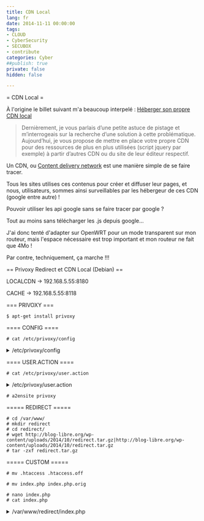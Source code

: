 ```yaml
---
title: CDN Local
lang: fr
date: 2014-11-11 00:00:00
tags: 
- CLOUD
- CyberSecurity
- SECUBOX
- contribute
categories: Cyber
##publish: true
private: false
hidden: false

---
```


= CDN Local =

À l'origine le billet suivant m'a beaucoup interpelé :
[Héberger son propre CDN local](http://blog-libre.org/index.php/post/2014/10/29/heberger-son-propre-cdn-local)

<blockquote>
Dernièrement, je vous parlais d’une petite astuce de pistage et m’interrogeais sur la recherche d’une solution à cette problématique.
Aujourd’hui, je vous propose de mettre en place votre propre CDN pour des ressources de plus en plus utilisées (script jquery par exemple) à partir d’autres CDN ou du site de leur éditeur respectif.
</blockquote>

<!-- more -->

Un CDN, ou [Content delivery network](https://fr.wikipedia.org/wiki/Content_delivery_network) est une manière simple de se faire tracer.

Tous les sites utilises ces contenus pour créer et diffuser leur pages, et nous, utilisateurs, sommes ainsi surveillables par les hébergeur de ces CDN (google entre autre) !

Pouvoir utiliser les api google sans se faire tracer par google ?

Tout au moins sans télécharger les .js depuis google…

J'ai donc tenté d'adapter sur OpenWRT pour un mode transparent sur mon routeur, mais l'espace nécessaire est trop important et mon routeur ne fait que 4Mo !

Par contre, techniquement, ça marche !!!

== Privoxy Redirect et CDN Local (Debian) ==

LOCALCDN → 192.168.5.55:8180

CACHE → 192.168.5.55:8118

=== PRIVOXY ===

```
$ apt-get install privoxy
```

==== CONFIG ====

```
# cat /etc/privoxy/config
```

<details>
  <summary>/etc/privoxy/config</summary>
```
confdir /etc/privoxy
logdir /var/log/privoxy/
filterfile default.filter
logfile privoxy.log
actionsfile match-all.action # Actions that are applied to all sites and maybe overruled later on.
actionsfile default.action   # Main actions file
actionsfile user.action   # User customizations
##listen-address  127.0.0.1:8118
listen-address    192.168.5.55:8118
toggle  1
enable-remote-toggle  1
enable-remote-http-toggle  0
enable-edit-actions 1
enforce-blocks 0
buffer-limit 4096
forwarded-connect-retries  0
##accept-intercepted-requests 0
# We will be doing intercepting proxying
accept-intercepted-requests 1
allow-cgi-request-crunching 0
split-large-forms 0
keep-alive-timeout 300
socket-timeout 300
permit-access  192.168.1.0/24
debug   1    # show each GET/POST/CONNECT request
debug   128  # show redirects
debug   4096 # Startup banner and warning
debug   8192 # Errors - *we highly recommended enabling this*
#admin-address privoxy-admin@example.com
#proxy-info-url http://www.example.com/proxy-service.html
```
</details>

==== USER.ACTION ====

```
# cat /etc/privoxy/user.action
```

<details>
  <summary>/etc/privoxy/user.action</summary>
```
#####
##
## LOCAL CDN PROXY
##
#####

# Redirect remote requests to the local version delivered localhost
{ +redirect{s@^http:/[^(.*)]@http://192.168.5.55:8180/index.php?q=$1@} }

# AngularJS
ajax.googleapis.com/ajax/libs/angularjs/[0-9\.]*/angular.min.js

# Dojo
ajax.googleapis.com/ajax/libs/dojo/[0-9\.]*/dojo/dojo.js

# Ext Core
ajax.googleapis.com/ajax/libs/ext\-core/[0-9\.]*/ext\-core.js

# Jquery
ajax.googleapis.com/ajax/libs/jquery/[0-9\.]*/jquery(.min)?.js.*
ajax.aspnetcdn.com/ajax/jQuery/jquery-[0-9\.]*(.min)?.js
cdn.jsdelivr.net/jquery/([0-9\.]*)/jquery(-[0-9\.]*)?(.min)?.js
cdnjs.cloudflare.com/ajax/libs/jquery/[0-9\.]*\-?(rc|beta)?[0-9]?/jquery(.min)?.js

# MooTools
ajax.googleapis.com/ajax/libs/mootools/[0-9\.]*/mootools-yui-compressed.js

# Prototype
ajax.googleapis.com/ajax/libs/prototype/[0-9\.]*/prototype.js

# script.aculo.us
ajax.googleapis.com/ajax/libs/scriptaculous/[0-9\.]*/scriptaculous.js

# SWFObject
ajax.googleapis.com/ajax/libs/swfobject/[0-9\.]*/swfobject.js
cdnjs.cloudflare.com/ajax/libs/swfobject/[0-9\.]*/swfobject.js

# three.js
ajax.googleapis.com/ajax/libs/threejs/r[0-9]*/three.min.js
cdn.jsdelivr.net/threejs/r[0-9]*/three.min.js
cdnjs.cloudflare.com/ajax/libs/three.js/r[0-9]*/three(.min)?.js

# Web Font Loader
ajax.googleapis.com/ajax/libs/webfont/[0-9\.]*/webfont.js
```
</details>

```
# service privoxy restart
```

==== apache2 ====

```
$ apt-get install apache2
$ apt-get install php5-cgi
$ apt-get install php5-curl
```

===== LOCAL CDN =====

```
# cat /etc/apache2/ports.conf
```

```
NameVirtualHost *:8180
Listen 8180
```

```
# cat /etc/apache2/sites-available/privoxy
```

<details>
  <summary>/etc/apache2/sites-available/privoxy</summary>
```
<VirtualHost *:8180>
    ServerAdmin webmaster@localhost

    DocumentRoot /var/www/redirect
    <Directory />
   Options FollowSymLinks
        AllowOverride None
    </Directory>
    <Directory /var/www/redirect>
        Options Indexes FollowSymLinks MultiViews
        AllowOverride None
        Order allow,deny
        allow from all
    </Directory>

    ScriptAlias /cgi-bin/ /usr/lib/cgi-bin/
    <Directory "/usr/lib/cgi-bin">
        AllowOverride None
        Options +ExecCGI -MultiViews +SymLinksIfOwnerMatch
        Order allow,deny
        Allow from all
    </Directory>

    ErrorLog ${APACHE_LOG_DIR}/privoxy_error.log

    # Possible values include: debug, info, notice, warn, error, crit,
    # alert, emerg.
    LogLevel warn

    CustomLog ${APACHE_LOG_DIR}/privoxy_access.log combined
</VirtualHost>
```
</details>

```
# a2ensite privoxy
```

===== REDIRECT =====

```
# cd /var/www/
# mkdir redirect
# cd redirect/
# wget http://blog-libre.org/wp-content/uploads/2014/10/redirect.tar.gz|http://blog-libre.org/wp-content/uploads/2014/10/redirect.tar.gz
# tar -zxf redirect.tar.gz
```

===== CUSTOM =====

```
# mv .htaccess .htaccess.off
```

```
# mv index.php index.php.orig
```

```
# nano index.php
# cat index.php
```

<details>
  <summary>/var/www/redirect/index.php</summary>
```
<?php

//echo '<pre>'.print_r($_SERVER, true).'</pre>';
//die();

// Adresse comunne pour toutes nos redirections
$mainUrl = 'http://'.$_SERVER['SERVER_NAME'].':'.$_SERVER['SERVER_PORT'];

// On rajoute 'http:/' devant l'adresse passée par Privoxy
// Pour déterminer l'url de la ressource que l'on redirige
$requestedUrl = 'http:/'.str_replace('index.php?q=','',$_SERVER['REQUEST_URI']);

// Liste des différents cdn supportés avec leur modèle d'url
$angularjsPatterns = include('patterns/angularjs.php');
$dojoPatterns = include('patterns/dojo.php');
$extcorePatterns = include('patterns/extcore.php');
$jqueryPatterns = include('patterns/jquery.php');
$mootoolsPatterns = include('patterns/mootools.php');
$prototypePatterns = include('patterns/prototype.php');
$scriptaculousPatterns = include('patterns/scriptaculous.php');
$swfobjectPatterns = include('patterns/swfobject.php');
$threejsPatterns = include('patterns/threejs.php');
$webfontPatterns = include('patterns/webfont.php');

/*
Non géré pour le moment, en attente d'une solution viable

jQuery Mobile
    snippet: <link rel="stylesheet" href="//ajax.googleapis.com/ajax/libs/jquerymobile/1.4.3/jquery.mobile.min.css" />
    <script src="//ajax.googleapis.com/ajax/libs/jquerymobile/1.4.3/jquery.mobile.min.js"></script>
    site: http://jquerymobile.com/

jQuery UI
    snippet: <link rel="stylesheet" href="//ajax.googleapis.com/ajax/libs/jqueryui/1.11.2/themes/smoothness/jquery-ui.css" />
    <script src="//ajax.googleapis.com/ajax/libs/jqueryui/1.11.2/jquery-ui.min.js"></script>
    site: http://jqueryui.com/
*/

/* AngularJS
   snippet: <script src="//ajax.googleapis.com/ajax/libs/angularjs/1.2.26/angular.min.js"></script>
   site: http://angularjs.org
*/
if (preg_match('/('.implode('|', $angularjsPatterns).')/i', $requestedUrl, $matches)){
    require_once('classes/angularjs.php');
    $cdn = new Angularjs($matches[2]);
}

/* Dojo
   snippet: <script src="//ajax.googleapis.com/ajax/libs/dojo/1.10.1/dojo/dojo.js"></script>
   site: http://dojotoolkit.org/
*/
if (preg_match('/('.implode('|', $dojoPatterns).')/i', $requestedUrl, $matches)){
    require_once('classes/dojo.php');
    $cdn = new Dojo($matches[2]);
}

/* Ext Core
   snippet: <script src="//ajax.googleapis.com/ajax/libs/ext-core/3.1.0/ext-core.js"></script>
   site: https://www.sencha.com/products/extcore/
*/
if (preg_match('/('.implode('|', $extcorePatterns).')/i', $requestedUrl, $matches)){
    require_once('classes/extcore.php');
    $cdn = new Extcore($matches[2]);
}

/* jQuery
     Marche pour les versions min ou normale => force à télécharger la version min si absente
     snippet: <script src="//ajax.googleapis.com/ajax/libs/jquery/1.11.1/jquery.min.js"></script>
   snippet: <script src="//ajax.googleapis.com/ajax/libs/jquery/2.1.1/jquery.min.js"></script>
   site: http://jquery.com/
*/
if (preg_match('/('.implode('|', $jqueryPatterns).')/i', $requestedUrl, $matches)){
    require_once('classes/jquery.php');
    $cdn = new Jquery($matches[2]);
}

/* MooTools
   snippet: <script src="//ajax.googleapis.com/ajax/libs/mootools/1.5.1/mootools-yui-compressed.js"></script>
   site: http://mootools.net/
*/
if (preg_match('/('.implode('|', $mootoolsPatterns).')/i', $requestedUrl, $matches)){
    require_once('classes/mootools.php');
    $cdn = new Mootools($matches[2]);
}

/* Prototype
   snippet: <script src="//ajax.googleapis.com/ajax/libs/prototype/1.7.2.0/prototype.js"></script>
   site: http://prototypejs.org/
*/
if (preg_match('/('.implode('|', $prototypePatterns).')/i', $requestedUrl, $matches)){
    require_once('classes/prototype.php');
    $cdn = new Prototype($matches[2]);
}

/* script.aculo.us
    snippet: <script src="//ajax.googleapis.com/ajax/libs/scriptaculous/1.9.0/scriptaculous.js"></script>
    site: http://script.aculo.us/
*/
if (preg_match('/('.implode('|', $scriptaculousPatterns).')/i', $requestedUrl, $matches)){
    require_once('classes/scriptaculous.php');
    $cdn = new Scriptaculous($matches[2]);
}

/* SWFObject
   snippet: <script src="//ajax.googleapis.com/ajax/libs/swfobject/2.2/swfobject.js"></script>
   site: http://code.google.com/p/swfobject/
*/
if (preg_match('/('.implode('|', $swfobjectPatterns).')/i', $requestedUrl, $matches)){
    require_once('classes/swfobject.php');
    $cdn = new Swfobject($matches[2]);
}

/* three.js
     Marche pour les versions min ou normale => force à télécharger la version min si absente
   snippet: <script src="//ajax.googleapis.com/ajax/libs/threejs/r67/three.min.js"></script>
   site: http://threejs.org/
*/
if (preg_match('/('.implode('|', $threejsPatterns).')/i', $requestedUrl, $matches)){
    require_once('classes/threejs.php');
    $cdn = new Threejs($matches[2]);
}

/* Web Font Loader
   snippet: <script src="//ajax.googleapis.com/ajax/libs/webfont/1.5.3/webfont.js"></script>
   site: https://github.com/typekit/webfontloader
*/
if (preg_match('/('.implode('|', $webfontPatterns).')/i', $requestedUrl, $matches)){
//echo '<pre>'.print_r($matches, true).'</pre>'; die();
    require_once('classes/webfont.php');
    $cdn = new Webfont($matches[2]);
}

if ($cdn){

    // Fichier local manquant ?
    if (!file_exists($cdn->getFilename())){
    // On télécharge et stocke
   $cdn->get();
    }
    // On redirige vers notre ressource locale
    $requestedUrl = $mainUrl.$cdn->file;

    // On redirige et sort du script
    header("Status: 302 Found", true, 302);
    header("Location: {$requestedUrl}");
}else{
        echo '<pre>';
        echo print_r($_SERVER, true);
        echo "NO MATCH";
        echo $requestedUrl;
        echo $mainURL;
        echo '</pre>';

//        die();
}

?>
```
</details>

```
# chown www-data:www-data -R /var/www/redirect
```

```
# service apache2 restart
```

==== TEST ====

==== LOCAL CDN ====

>> [http://192.168.5.55:8180/index.php](http://192.168.5.55:8180/index.php)

===== PROXY =====

PROXY : 80
192.168.5.55:8118

===== PRIVOXY STATUS =====

>> [http://config.privoxy.org/](http://config.privoxy.org/)

==== DEMO ====

===== ACCESS =====

```
# tail /var/log/apache2/privoxy_access.log
```

<details>
  <summary>/var/log/apache2/privoxy_access.log</summary>
```
192.168.5.55- - [11/Nov/2014:16:36:22 +0100] "GET /index.php?q=ajax.googleapis.com/ajax/libs/swfobject/2.2/swfobject.js HTTP/1.1" 302 384 "-" "Mozilla/5.0 (X11; Linux x86_64; rv:33.0) Gecko/20100101 Firefox/33.0"\\
192.168.5.55- - [11/Nov/2014:16:36:22 +0100] "GET /libs/swfobject/2.2/swfobject.js HTTP/1.1" 404 515 "-" "Mozilla/5.0 (X11; Linux x86_64; rv:33.0) Gecko/20100101 Firefox/33.0"\\
192.168.5.55- - [11/Nov/2014:16:36:22 +0100] "GET /index.php?q=ajax.googleapis.com/ajax/libs/jquery/1.8.2/jquery.min.js HTTP/1.1" 302 384 "-" "Mozilla/5.0 (X11; Linux x86_64; rv:33.0) Gecko/20100101 Firefox/33.0"\\
192.168.5.55- - [11/Nov/2014:16:36:22 +0100] "GET /libs/jquery/1.8.2/jquery.min.js HTTP/1.1" 404 516 "-" "Mozilla/5.0 (X11; Linux x86_64; rv:33.0) Gecko/20100101 Firefox/33.0"\\
192.168.5.55- - [11/Nov/2014:16:36:22 +0100] "GET /index.php?q=ajax.googleapis.com/ajax/libs/swfobject/2.2/swfobject.js HTTP/1.1" 302 383 "-" "Mozilla/5.0 (X11; Linux x86_64; rv:33.0) Gecko/20100101 Firefox/33.0"\\
192.168.5.55- - [11/Nov/2014:16:36:22 +0100] "GET /libs/swfobject/2.2/swfobject.js HTTP/1.1" 404 514 "-" "Mozilla/5.0 (X11; Linux x86_64; rv:33.0) Gecko/20100101 Firefox/33.0"\\
192.168.5.55- - [11/Nov/2014:16:38:05 +0100] "GET /index.php?q=ajax.googleapis.com/ajax/libs/swfobject/2.2/swfobject.js HTTP/1.1" 302 384 "-" "Mozilla/5.0 (X11; Linux x86_64; rv:33.0) Gecko/20100101 Firefox/33.0"\\
192.168.5.55- - [11/Nov/2014:16:38:05 +0100] "GET /libs/swfobject/2.2/swfobject.js HTTP/1.1" 200 4299 "-" "Mozilla/5.0 (X11; Linux x86_64; rv:33.0) Gecko/20100101 Firefox/33.0"\\
192.168.5.55- - [11/Nov/2014:16:38:05 +0100] "GET /index.php?q=ajax.googleapis.com/ajax/libs/jquery/1.8.2/jquery.min.js HTTP/1.1" 302 384 "-" "Mozilla/5.0 (X11; Linux x86_64; rv:33.0) Gecko/20100101 Firefox/33.0"\\
192.168.5.55- - [11/Nov/2014:16:38:06 +0100] "GET /libs/jquery/1.8.2/jquery.min.js HTTP/1.1" 200 33753 "-" "Mozilla/5.0 (X11; Linux x86_64; rv:33.0) Gecko/20100101 Firefox/33.0"
```
</details>

===   ===

=== PROXY ===

```
# tail /var/log/privoxy/privoxy.log
```

<details>
  <summary>/var/log/privoxy/privoxy.log</summary>
```
2014-11-11 16:47:12.233 b3d52470 Redirect: pcrs command "s@^http:/[^(.*)]@http://192.168.5.55:8180/index.php?q=$1@" changed "http://ajax.googleapis.com/ajax/libs/swfobject/2.2/swfobject.js" to "http://192.168.5.55:8180/index.php?q=ajax.googleapis.com/ajax/libs/swfobject/2.2/swfobject.js" (1 hit).
2014-11-11 16:47:12.233 b4d52470 Redirect: pcrs command "s@^http:/[^(.*)]@http://192.168.5.55:8180/index.php?q=$1@" changed "http://ajax.googleapis.com/ajax/libs/jquery/1.8.2/jquery.min.js" to "http://192.168.5.55:8180/index.php?q=ajax.googleapis.com/ajax/libs/jquery/1.8.2/jquery.min.js" (1 hit).
2014-11-11 16:47:12.234 b3d52470 Redirect: New URL is: http://192.168.5.55:8180/index.php?q=ajax.googleapis.com/ajax/libs/swfobject/2.2/swfobject.js
2014-11-11 16:47:12.234 b4d52470 Redirect: New URL is: http://192.168.5.55:8180/index.php?q=ajax.googleapis.com/ajax/libs/jquery/1.8.2/jquery.min.js
2014-11-11 16:47:12.296 b4d52470 Request: 192.168.5.55:8180/index.php?q=ajax.googleapis.com/ajax/libs/jquery/1.8.2/jquery.min.js
2014-11-11 16:47:12.296 b3d52470 Request: 192.168.5.55:8180/index.php?q=ajax.googleapis.com/ajax/libs/swfobject/2.2/swfobject.js
2014-11-11 16:47:12.314 b4d52470 Request: 192.168.5.55:8180/libs/swfobject/2.2/swfobject.js
2014-11-11 16:47:12.316 b3d52470 Request: 192.168.5.55:8180/libs/jquery/1.8.2/jquery.min.js
```
</details>

=== CACHE ===

```
# ls /var/www/redirect/libs/ -R
```

<details>
  <summary>/var/log/privoxy/privoxy.log</summary>
```
/var/www/redirect/libs/:
jquery    swfobject

/var/www/redirect/libs/jquery:
1.8.2

/var/www/redirect/libs/jquery/1.8.2:
jquery.min.js

/var/www/redirect/libs/swfobject:
2.2

/var/www/redirect/libs/swfobject/2.2:
swfobject.js
```
</details>

==== Utilisation avec Firefox ====

Pour le mode proxy non transparent, définir l'IP et le port de privoxy :
```
PROXY (HTTP uniquement) -> 192.168.5.55
PORT -> 8118
```
et ajouter les exclusions du réseau local :
```
localhost, 127.0.0.1, local, 192.168.5.0/24
```
